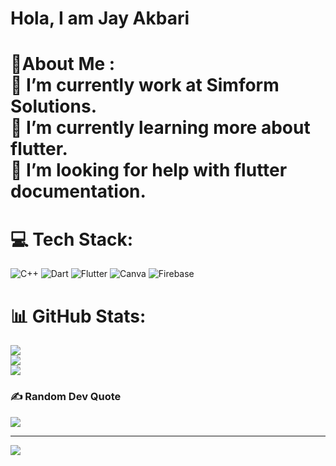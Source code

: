 # Hola, I am Jay Akbari
# 💫About Me :<br>🔭 I’m currently work at Simform Solutions.<br>🌱 I’m currently learning more about flutter.<br>🤔 I’m looking for help with flutter documentation.


# 💻 Tech Stack:
![C++](https://img.shields.io/badge/c++-%2300599C.svg?style=for-the-badge&logo=c%2B%2B&logoColor=white) ![Dart](https://img.shields.io/badge/dart-%230175C2.svg?style=for-the-badge&logo=dart&logoColor=white) ![Flutter](https://img.shields.io/badge/Flutter-%2302569B.svg?style=for-the-badge&logo=Flutter&logoColor=white) ![Canva](https://img.shields.io/badge/Canva-%2300C4CC.svg?style=for-the-badge&logo=Canva&logoColor=white) ![Firebase](https://img.shields.io/badge/firebase-%23039BE5.svg?style=for-the-badge&logo=firebase)
# 📊 GitHub Stats:
![](https://github-readme-stats.vercel.app/api?username=jayakbari1&theme=dark&hide_border=false&include_all_commits=false&count_private=false)<br/>
![](https://github-readme-streak-stats.herokuapp.com/?user=jayakbari1&theme=dark&hide_border=false)<br/>
![](https://github-readme-stats.vercel.app/api/top-langs/?username=jayakbari1&theme=dark&hide_border=false&include_all_commits=false&count_private=false&layout=compact)

### ✍️ Random Dev Quote
![](https://quotes-github-readme.vercel.app/api?type=horizontal&theme=radical)

---
[![](https://visitcount.itsvg.in/api?id=jayakbari1&icon=0&color=0)](https://visitcount.itsvg.in)

<!-- Proudly created with GPRM ( https://gprm.itsvg.in ) -->
